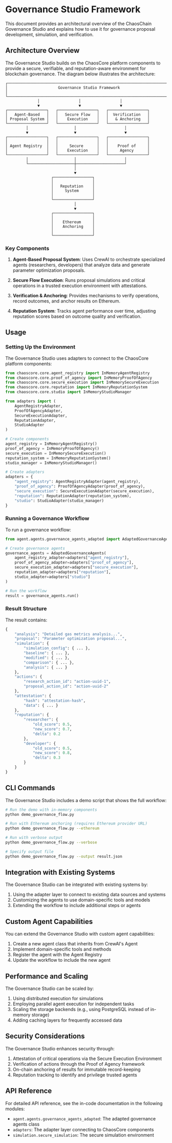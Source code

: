 # Governance Studio Framework

This document provides an architectural overview of the ChaosChain Governance Studio and explains how to use it for governance proposal development, simulation, and verification.

## Architecture Overview

The Governance Studio builds on the ChaosCore platform components to provide a secure, verifiable, and reputation-aware environment for blockchain governance. The diagram below illustrates the architecture:

```
┌─────────────────────────────────────────────────────────────────────┐
│                      Governance Studio Framework                     │
└─────────────────────────────────────────────────────────────────────┘
              │                 │                 │
              ▼                 ▼                 ▼
┌─────────────────┐   ┌─────────────────┐   ┌─────────────────┐
│   Agent-Based   │   │   Secure Flow   │   │  Verification   │
│ Proposal System │   │    Execution    │   │   & Anchoring   │
└─────────────────┘   └─────────────────┘   └─────────────────┘
         │                    │                     │
         ▼                    ▼                     ▼
┌─────────────────┐   ┌─────────────────┐   ┌─────────────────┐
│                 │   │                 │   │                 │
│ Agent Registry  │   │     Secure      │   │    Proof of     │
│                 │   │    Execution    │   │     Agency      │
└─────────────────┘   └─────────────────┘   └─────────────────┘
         │                    │                     │
         └────────────────────┼─────────────────────┘
                              │
                              ▼
                    ┌─────────────────┐
                    │                 │
                    │   Reputation    │
                    │     System      │
                    │                 │
                    └─────────────────┘
                              │
                              ▼
                    ┌─────────────────┐
                    │                 │
                    │    Ethereum     │
                    │    Anchoring    │
                    │                 │
                    └─────────────────┘
```

### Key Components

1. **Agent-Based Proposal System**: Uses CrewAI to orchestrate specialized agents (researchers, developers) that analyze data and generate parameter optimization proposals.

2. **Secure Flow Execution**: Runs proposal simulations and critical operations in a trusted execution environment with attestations.

3. **Verification & Anchoring**: Provides mechanisms to verify operations, record outcomes, and anchor results on Ethereum.

4. **Reputation System**: Tracks agent performance over time, adjusting reputation scores based on outcome quality and verification.

## Usage

### Setting Up the Environment

The Governance Studio uses adapters to connect to the ChaosCore platform components:

```python
from chaoscore.core.agent_registry import InMemoryAgentRegistry
from chaoscore.core.proof_of_agency import InMemoryProofOfAgency
from chaoscore.core.secure_execution import InMemorySecureExecution
from chaoscore.core.reputation import InMemoryReputationSystem
from chaoscore.core.studio import InMemoryStudioManager

from adapters import (
    AgentRegistryAdapter,
    ProofOfAgencyAdapter,
    SecureExecutionAdapter,
    ReputationAdapter,
    StudioAdapter
)

# Create components
agent_registry = InMemoryAgentRegistry()
proof_of_agency = InMemoryProofOfAgency()
secure_execution = InMemorySecureExecution()
reputation_system = InMemoryReputationSystem()
studio_manager = InMemoryStudioManager()

# Create adapters
adapters = {
    "agent_registry": AgentRegistryAdapter(agent_registry),
    "proof_of_agency": ProofOfAgencyAdapter(proof_of_agency),
    "secure_execution": SecureExecutionAdapter(secure_execution),
    "reputation": ReputationAdapter(reputation_system),
    "studio": StudioAdapter(studio_manager)
}
```

### Running a Governance Workflow

To run a governance workflow:

```python
from agent.agents.governance_agents_adapted import AdaptedGovernanceAgents

# Create governance agents
governance_agents = AdaptedGovernanceAgents(
    agent_registry_adapter=adapters["agent_registry"],
    proof_of_agency_adapter=adapters["proof_of_agency"],
    secure_execution_adapter=adapters["secure_execution"],
    reputation_adapter=adapters["reputation"],
    studio_adapter=adapters["studio"]
)

# Run the workflow
result = governance_agents.run()
```

### Result Structure

The result contains:

```python
{
    "analysis": "Detailed gas metrics analysis...",
    "proposal": "Parameter optimization proposal...",
    "simulation": {
        "simulation_config": { ... },
        "baseline": { ... },
        "modified": { ... },
        "comparison": { ... },
        "analysis": { ... }
    },
    "actions": {
        "research_action_id": "action-uuid-1",
        "proposal_action_id": "action-uuid-2"
    },
    "attestation": {
        "hash": "attestation-hash",
        "data": { ... }
    },
    "reputation": {
        "researcher": {
            "old_score": 0.5,
            "new_score": 0.7,
            "delta": 0.2
        },
        "developer": {
            "old_score": 0.5,
            "new_score": 0.8,
            "delta": 0.3
        }
    }
}
```

## CLI Commands

The Governance Studio includes a demo script that shows the full workflow:

```bash
# Run the demo with in-memory components
python demo_governance_flow.py

# Run with Ethereum anchoring (requires Ethereum provider URL)
python demo_governance_flow.py --ethereum

# Run with verbose output
python demo_governance_flow.py --verbose

# Specify output file
python demo_governance_flow.py --output result.json
```

## Integration with Existing Systems

The Governance Studio can be integrated with existing systems by:

1. Using the adapter layer to connect to existing data sources and systems
2. Customizing the agents to use domain-specific tools and models
3. Extending the workflow to include additional steps or agents

## Custom Agent Capabilities

You can extend the Governance Studio with custom agent capabilities:

1. Create a new agent class that inherits from CrewAI's Agent
2. Implement domain-specific tools and methods
3. Register the agent with the Agent Registry
4. Update the workflow to include the new agent

## Performance and Scaling

The Governance Studio can be scaled by:

1. Using distributed execution for simulations
2. Employing parallel agent execution for independent tasks
3. Scaling the storage backends (e.g., using PostgreSQL instead of in-memory storage)
4. Adding caching layers for frequently accessed data

## Security Considerations

The Governance Studio enhances security through:

1. Attestation of critical operations via the Secure Execution Environment
2. Verification of actions through the Proof of Agency framework
3. On-chain anchoring of results for immutable record-keeping
4. Reputation tracking to identify and privilege trusted agents

## API Reference

For detailed API reference, see the in-code documentation in the following modules:

- `agent.agents.governance_agents_adapted`: The adapted governance agents class
- `adapters`: The adapter layer connecting to ChaosCore components
- `simulation.secure_simulation`: The secure simulation environment 